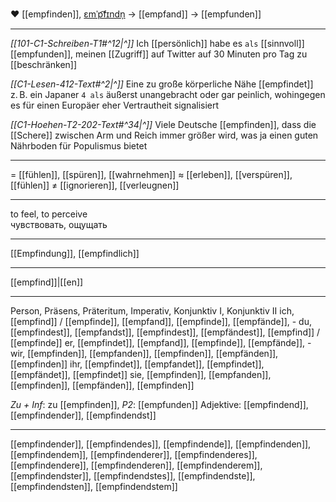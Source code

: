 ❤️ [[empfinden]], [ɛmˈp͡fɪndn̩](https://youglish.com/pronounce/empfinden/german) → [[empfand]] → [[empfunden]]

---
*[[101-C1-Schreiben-T1#^12|^]]* Ich [[persönlich]] habe es `als` [[sinnvoll]] [[empfunden]], meinen [[Zugriff]] auf Twitter auf 30 Minuten pro Tag zu [[beschränken]]

*[[C1-Lesen-412-Text#^2|^]]* Eine zu große körperliche Nähe [[empfindet]] z. B. ein Japaner `4 als` äußerst unangebracht oder gar peinlich, wohingegen es für einen Europäer eher Vertrautheit signalisiert

*[[C1-Hoehen-T2-202-Text#^34|^]]* Viele Deutsche [[empfinden]], dass die [[Schere]] zwischen Arm und Reich immer größer wird, was ja einen guten Nährboden für Populismus bietet


---
= [[fühlen]], [[spüren]], [[wahrnehmen]]
≈ [[erleben]], [[verspüren]], [[fühlen]]
≠ [[ignorieren]], [[verleugnen]]

---
to feel, to perceive  
чувствовать, ощущать

---
[[Empfindung]], [[empfindlich]]

---
[[empfind]]|[[en]]


---
Person, Präsens, Präteritum, Imperativ, Konjunktiv I, Konjunktiv II
ich, [[empfind]] / [[empfinde]], [[empfand]], [[empfinde]], [[empfände]], -
du, [[empfindest]], [[empfandst]], [[empfindest]], [[empfändest]], [[empfind]] / [[empfinde]]
er, [[empfindet]], [[empfand]], [[empfinde]], [[empfände]], -
wir, [[empfinden]], [[empfanden]], [[empfinden]], [[empfänden]], [[empfinden]]
ihr, [[empfindet]], [[empfandet]], [[empfindet]], [[empfändet]], [[empfindet]]
sie, [[empfinden]], [[empfanden]], [[empfinden]], [[empfänden]], [[empfinden]]

*Zu + Inf*: zu [[empfinden]], *P2*: [[empfunden]]
Adjektive: [[empfindend]], [[empfindender]], [[empfindendst]]

---
[[empfindender]], [[empfindendes]], [[empfindende]], [[empfindenden]], [[empfindendem]], [[empfindenderer]], [[empfindenderes]], [[empfindendere]], [[empfindenderen]], [[empfindenderem]], [[empfindendster]], [[empfindendstes]], [[empfindendste]], [[empfindendsten]], [[empfindendstem]]